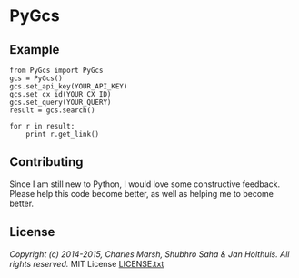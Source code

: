 PyGcs
=====

## Example
	from PyGcs import PyGcs
	gcs = PyGcs()
	gcs.set_api_key(YOUR_API_KEY)
	gcs.set_cx_id(YOUR_CX_ID)
	gcs.set_query(YOUR_QUERY)
	result = gcs.search()

	for r in result:
		print r.get_link()

## Contributing
Since I am still new to Python, I would love some constructive feedback.
Please help this code become better, as well as helping me to become better.

## License
*Copyright (c) 2014-2015, Charles Marsh, Shubhro Saha & Jan Holthuis. All rights reserved.*
MIT License [LICENSE.txt](LICENSE.txt)
